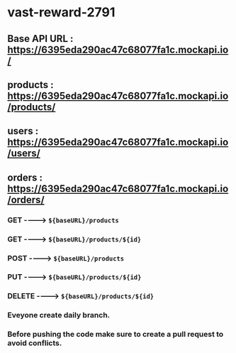 # vast-reward-2791
## Base API URL : https://6395eda290ac47c68077fa1c.mockapi.io/
## products : https://6395eda290ac47c68077fa1c.mockapi.io/products/
## users : https://6395eda290ac47c68077fa1c.mockapi.io/users/
## orders : https://6395eda290ac47c68077fa1c.mockapi.io/orders/
### GET ---->  `${baseURL}/products`
### GET ---->  `${baseURL}/products/${id}`
### POST ---->  `${baseURL}/products`
### PUT ---->  `${baseURL}/products/${id}`
### DELETE ---->  `${baseURL}/products/${id}`

### Eveyone create daily branch.
### Before pushing the code make sure to create a pull request to avoid conflicts.
